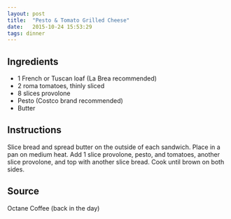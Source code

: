 ```yaml
---
layout: post
title:  "Pesto & Tomato Grilled Cheese"
date:   2015-10-24 15:53:29
tags: dinner
---
```


Ingredients
-----------
- 1 French or Tuscan loaf (La Brea recommended)
- 2 roma tomatoes, thinly sliced
- 8 slices provolone
- Pesto (Costco brand recommended)
- Butter

Instructions
------------
Slice bread and spread butter on the outside of each sandwich. Place in a pan
on medium heat. Add 1 slice provolone, pesto, and tomatoes, another slice
provolone, and top with another slice bread. Cook until brown on both sides.

Source
------
Octane Coffee (back in the day)

